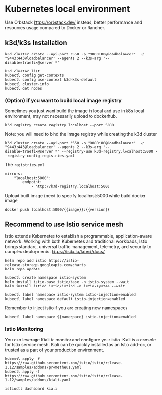 # Kubernetes local environment
Use Orbstack https://orbstack.dev/ instead, better performance and resources usage compared to Docker or Rancher.

## k3d/k3s Installation

    k3d cluster create --api-port 6550 -p "9080:80@loadbalancer"  -p "9443:443@loadbalancer" --agents 2 --k3s-arg '--disable=traefik@server:*'

    k3d cluster list
    kubectl config get-contexts
    kubectl config use-context k3d-k3s-default
    kubectl cluster-info
    kubectl get nodes

### (Option) if you want to build local image registry
Sometimes you just want build the image in local and use in k8s local environment, may not necessarily upload to dockerhub.

    k3d registry create registry.localhost --port 5000

Note: you will need to bind the image registry while creating the k3d cluster

    k3d cluster create --api-port 6550 -p "9080:80@loadbalancer"  -p "9443:443@loadbalancer" --agents 2 --k3s-arg '--disable=traefik@server:*' --registry-use k3d-registry.localhost:5000 --registry-config registries.yaml

The `registries.yml`

    mirrors:
        "localhost:5000":
            endpoint:
                - http://k3d-registry.localhost:5000

Upload built image (need to specify localhost:5000 while build docker image)

    docker push localhost:5000/{{image}}:{{version}}

## Recommend to use Istio service mesh
Istio extends Kubernetes to establish a programmable, application-aware network. Working with both Kubernetes and traditional workloads, Istio brings standard, universal traffic management, telemetry, and security to complex deployments.
https://istio.io/latest/docs/

    helm repo add istio https://istio-release.storage.googleapis.com/charts
    helm repo update

    kubectl create namespace istio-system
    helm install istio-base istio/base -n istio-system --wait
    helm install istiod istio/istiod -n istio-system --wait

    kubectl label namespace istio-system istio-injection=enabled
    kubectl label namespace default istio-injection=enabled

Remember to inject istio if you are creating new namespaces

    kubectl label namespace ${namespace} istio-injection=enabled

### Istio Monitoring
You can leverage Kiali to monitor and configure your istio. Kiali is a console for Istio service mesh. Kiali can be quickly installed as an Istio add-on, or trusted as a part of your production environment. 

    kubectl apply -f https://raw.githubusercontent.com/istio/istio/release-1.12/samples/addons/prometheus.yaml
    kubectl apply -f https://raw.githubusercontent.com/istio/istio/release-1.12/samples/addons/kiali.yaml

    istioctl dashboard kiali

